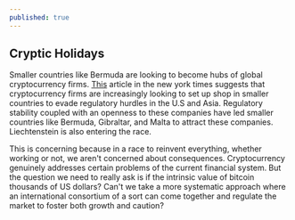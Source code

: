 ```yaml
---
published: true
---
```

## Cryptic Holidays
Smaller countries like Bermuda are looking to become hubs of global cryptocurrency firms. [This](https://www.nytimes.com/2018/07/29/technology/cryptocurrency-bermuda-malta-gibraltar.html) article in the new york times suggests that cryptocurrency firms are increasingly looking to set up shop in smaller countries to evade regulatory hurdles in the U.S and Asia. Regulatory stability coupled with an openness to these companies have led smaller countries like Bermuda, Gibraltar, and Malta to attract these companies. Liechtenstein is also entering the race.

This is concerning because in a race to reinvent everything, whether working or not, we aren't concerned about consequences.  Cryptocurrency genuinely addresses certain problems of the current financial system. But the question we need to really ask is if the intrinsic value of bitcoin thousands of US dollars? Can't we take a more systematic approach where an international consortium of a sort can come together and regulate the market to foster both growth and caution?
